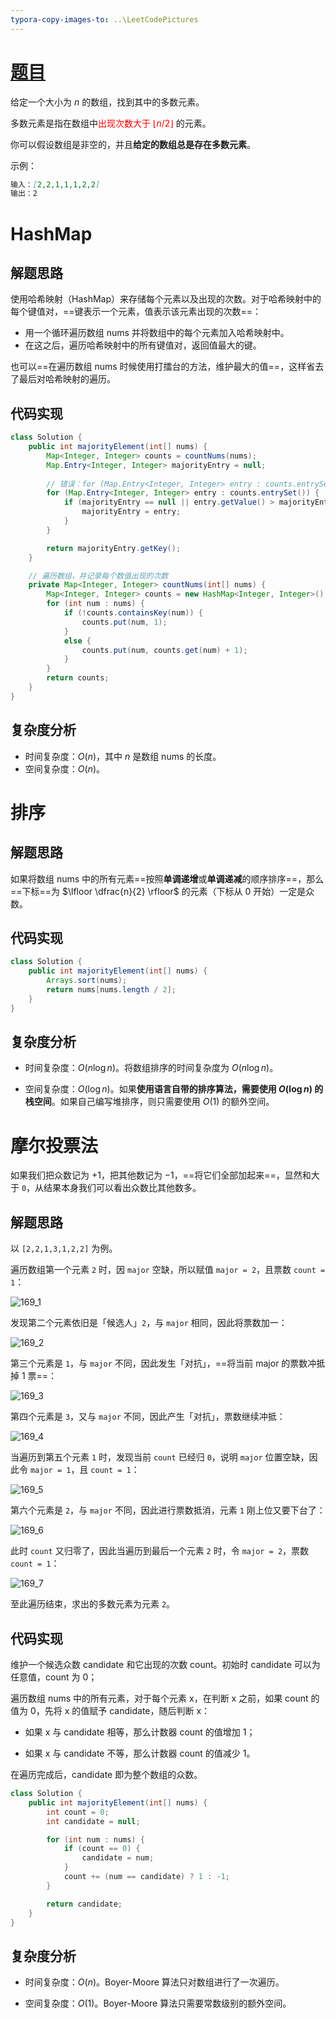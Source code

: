 ```yaml
---
typora-copy-images-to: ..\LeetCodePictures
---
```


# [题目](https://leetcode-cn.com/problems/majority-element/)

给定一个大小为 $n$ 的数组，找到其中的多数元素。

多数元素是指在数组中<font color=red>出现次数大于 $⌊ n/2 ⌋$</font> 的元素。

你可以假设数组是非空的，并且**给定的数组总是存在多数元素**。



示例：

```markdown
输入：[2,2,1,1,1,2,2]
输出：2
```



# HashMap

## 解题思路

使用哈希映射（HashMap）来存储每个元素以及出现的次数。对于哈希映射中的每个键值对，==键表示一个元素，值表示该元素出现的次数==：

- 用一个循环遍历数组 nums 并将数组中的每个元素加入哈希映射中。
- 在这之后，遍历哈希映射中的所有键值对，返回值最大的键。

也可以==在遍历数组 nums 时候使用打擂台的方法，维护最大的值==，这样省去了最后对哈希映射的遍历。

## 代码实现

```java
class Solution {
    public int majorityElement(int[] nums) {
        Map<Integer, Integer> counts = countNums(nums);
        Map.Entry<Integer, Integer> majorityEntry = null;
        
        // 错误：for (Map.Entry<Integer, Integer> entry : counts.entrySet)
        for (Map.Entry<Integer, Integer> entry : counts.entrySet()) {
            if (majorityEntry == null || entry.getValue() > majorityEntry.getValue()) {
                majorityEntry = entry;
            }
        }

        return majorityEntry.getKey();
    }

    // 遍历数组，并记录每个数值出现的次数
    private Map<Integer, Integer> countNums(int[] nums) {
        Map<Integer, Integer> counts = new HashMap<Integer, Integer>();
        for (int num : nums) {
            if (!counts.containsKey(num)) {
                counts.put(num, 1);
            }
            else {
                counts.put(num, counts.get(num) + 1);
            }
        }
        return counts;
    }
}
```



## 复杂度分析

- 时间复杂度：$O(n)$，其中 $n$ 是数组 nums 的长度。
- 空间复杂度：$O(n)$。



# 排序

## 解题思路

如果将数组 nums 中的所有元素==按照**单调递增**或**单调递减**的顺序排序==，那么==下标==为 $\lfloor \dfrac{n}{2} \rfloor$ 的元素（下标从 0 开始）一定是众数。

## 代码实现

```java
class Solution {
    public int majorityElement(int[] nums) {
        Arrays.sort(nums);
        return nums[nums.length / 2];
    }
}
```



## 复杂度分析

- 时间复杂度：$O(n\log n)$。将数组排序的时间复杂度为 $O(n\log n)$。

- 空间复杂度：$O(\log n)$。如果**使用语言自带的排序算法，需要使用 $O(\log n)$ 的栈空间**。如果自己编写堆排序，则只需要使用 $O(1)$ 的额外空间。



# 摩尔投票法

如果我们把众数记为 $+1$，把其他数记为 $-1$，==将它们全部加起来==，显然和大于 `0`，从结果本身我们可以看出众数比其他数多。

## 解题思路

以 `[2,2,1,3,1,2,2]` 为例。

遍历数组第一个元素 `2` 时，因 `major` 空缺，所以赋值 `major = 2`，且票数 `count = 1`：

![169_1](../LeetCodePictures/169_1.png)

发现第二个元素依旧是「候选人」`2`，与 `major` 相同，因此将票数加一：

![169_2](../LeetCodePictures/169_2.png)

第三个元素是 `1`，与 `major` 不同，因此发生「对抗」，==将当前 major 的票数冲抵掉 1 票==：

![169_3](../LeetCodePictures/169_3.png)

第四个元素是 `3`，又与 `major` 不同，因此产生「对抗」，票数继续冲抵：

![169_4](../LeetCodePictures/169_4.png)

当遍历到第五个元素 `1` 时，发现当前 `count` 已经归 `0`，说明 `major` 位置空缺，因此令 `major = 1`，且 `count = 1`：

![169_5](../LeetCodePictures/169_5.png)

第六个元素是 `2`，与 `major` 不同，因此进行票数抵消，元素 `1` 刚上位又要下台了：

![169_6](../LeetCodePictures/169_6.png)

此时 `count` 又归零了，因此当遍历到最后一个元素 `2` 时，令 `major = 2`，票数 `count = 1`：

![169_7](../LeetCodePictures/169_7.png)

至此遍历结束，求出的多数元素为元素 `2`。

## 代码实现

维护一个候选众数 candidate 和它出现的次数 count。初始时 candidate 可以为任意值，count 为 0；

遍历数组 nums 中的所有元素，对于每个元素 x，在判断 x 之前，如果 count 的值为 0，先将 x 的值赋予 candidate，随后判断 x：

- 如果 x 与 candidate 相等，那么计数器 count 的值增加 1；

- 如果 x 与 candidate 不等，那么计数器 count 的值减少 1。

在遍历完成后，candidate 即为整个数组的众数。



```java
class Solution {
    public int majorityElement(int[] nums) {
        int count = 0;
        int candidate = null;

        for (int num : nums) {
            if (count == 0) {
                candidate = num;
            }
            count += (num == candidate) ? 1 : -1;
        }

        return candidate;
    }
}
```



## 复杂度分析

- 时间复杂度：$O(n)$。Boyer-Moore 算法只对数组进行了一次遍历。

- 空间复杂度：$O(1)$。Boyer-Moore 算法只需要常数级别的额外空间。

